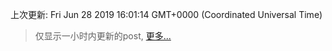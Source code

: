 
  
 上次更新: Fri Jun 28 2019 16:01:14 GMT+0000 (Coordinated Universal Time) 

 > 仅显示一小时内更新的post, [更多...](screenshots/)
  
